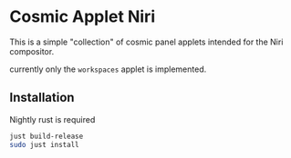 # Cosmic Applet Niri
This is a simple "collection" of cosmic panel applets intended for the Niri compositor.

currently only the `workspaces` applet is implemented.

## Installation
Nightly rust is required

```sh
just build-release
sudo just install
```

